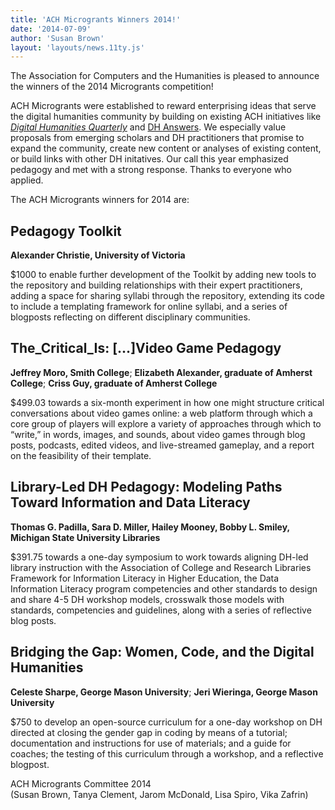 ```yaml
---
title: 'ACH Microgrants Winners 2014!'
date: '2014-07-09'
author: 'Susan Brown'
layout: 'layouts/news.11ty.js'
---
```

The Association for Computers and the Humanities is pleased to announce the winners of the 2014 Microgrants competition!

ACH Microgrants were established to reward enterprising ideas that serve the digital humanities community by building on existing ACH initiatives like *[Digital Humanities Quarterly](http://digitalhumanities.org/dhq/)* and [DH Answers](http://digitalhumanities.org/answers). We especially value proposals from emerging scholars and DH practitioners that promise to expand the community, create new content or analyses of existing content, or build links with other DH initatives. Our call this year emphasized pedagogy and met with a strong response. Thanks to everyone who applied.

The ACH Microgrants winners for 2014 are:

## Pedagogy Toolkit

**Alexander Christie, University of Victoria**

$1000 to enable further development of the Toolkit by adding new tools to the repository and building relationships with their expert practitioners, adding a space for sharing syllabi through the repository, extending its code to include a templating framework for online syllabi, and a series of blogposts reflecting on different disciplinary communities.

## The\_Critical\_Is: \[…\]Video Game Pedagogy

**Jeffrey Moro, Smith College**; **Elizabeth Alexander, graduate of Amherst College**; **Criss Guy, graduate of Amherst College**

$499.03 towards a six-month experiment in how one might structure critical conversations about video games online: a web platform through which a core group of players will explore a variety of approaches through which to “write,” in words, images, and sounds, about video games through blog posts, podcasts, edited videos, and live-streamed gameplay, and a report on the feasibility of their template.

## Library-Led DH Pedagogy: Modeling Paths Toward Information and Data Literacy

**Thomas G. Padilla, Sara D. Miller, Hailey Mooney, Bobby L. Smiley, Michigan State University Libraries**

$391.75 towards a one-day symposium to work towards aligning DH-led library instruction with the Association of College and Research Libraries Framework for Information Literacy in Higher Education, the Data Information Literacy program competencies and other standards to design and share 4-5 DH workshop models, crosswalk those models with standards, competencies and guidelines, along with a series of reflective blog posts.

## Bridging the Gap: Women, Code, and the Digital Humanities

**Celeste Sharpe, George Mason University**; **Jeri Wieringa, George Mason University**

$750 to develop an open-source curriculum for a one-day workshop on DH directed at closing the gender gap in coding by means of a tutorial; documentation and instructions for use of materials; and a guide for coaches; the testing of this curriculum through a workshop, and a reflective blogpost.

ACH Microgrants Committee 2014  
(Susan Brown, Tanya Clement, Jarom McDonald, Lisa Spiro, Vika Zafrin)
